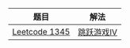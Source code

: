 |                            题目                             |                             解法                             |
| :---------------------------------------------------------: | :----------------------------------------------------------: |
| [Leetcode 1345](https://leetcode.cn/problems/jump-game-iv/) | [跳跃游戏Ⅳ](https://github.com/pshijie/Java_interview_code/blob/main/Leetcode分类/BFS/跳跃游戏Ⅳ.java) |



